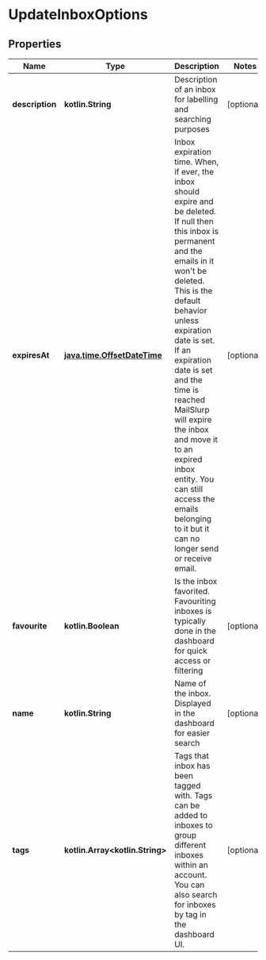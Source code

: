 
# UpdateInboxOptions

## Properties
Name | Type | Description | Notes
------------ | ------------- | ------------- | -------------
**description** | **kotlin.String** | Description of an inbox for labelling and searching purposes |  [optional]
**expiresAt** | [**java.time.OffsetDateTime**](java.time.OffsetDateTime) | Inbox expiration time. When, if ever, the inbox should expire and be deleted. If null then this inbox is permanent and the emails in it won&#39;t be deleted. This is the default behavior unless expiration date is set. If an expiration date is set and the time is reached MailSlurp will expire the inbox and move it to an expired inbox entity. You can still access the emails belonging to it but it can no longer send or receive email. |  [optional]
**favourite** | **kotlin.Boolean** | Is the inbox favorited. Favouriting inboxes is typically done in the dashboard for quick access or filtering |  [optional]
**name** | **kotlin.String** | Name of the inbox. Displayed in the dashboard for easier search |  [optional]
**tags** | **kotlin.Array&lt;kotlin.String&gt;** | Tags that inbox has been tagged with. Tags can be added to inboxes to group different inboxes within an account. You can also search for inboxes by tag in the dashboard UI. |  [optional]



